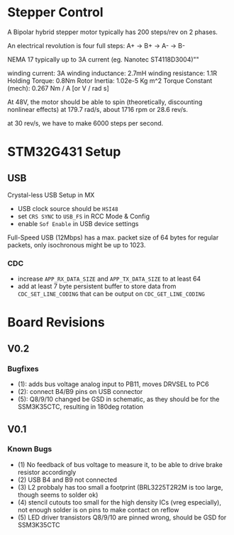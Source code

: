 # Stepper Control

A Bipolar hybrid stepper motor typically has 200 steps/rev on 2 phases.

An electrical revolution is four full steps: 
A+ -> B+ -> A- -> B-

NEMA 17 typically up to 3A current (eg. Nanotec ST4118D3004)""

winding current: 3A
winding inductance: 2.7mH 
winding resistance: 1.1R
Holding Torque: 0.8Nm
Rotor Inertia: 1.02e-5 Kg m^2
Torque Constant (mech): 0.267 Nm / A [or V / rad s]

At 48V, the motor should be able to spin (theoretically, discounting nonlinear effects) at 179.7 rad/s, about 1716 rpm or 28.6 rev/s.

at 30 rev/s, we have to make 6000 steps per second.


# STM32G431 Setup

## USB

Crystal-less USB Setup in MX
 - USB clock source should be `HSI48`
 - set `CRS SYNC` to `USB_FS` in RCC Mode & Config
 - enable `Sof Enable` in USB device settings

Full-Speed USB (12Mbps) has a max. packet size of 64 bytes for regular packets, only isochronous might be up to 1023.

### CDC
 - increase `APP_RX_DATA_SIZE` and `APP_TX_DATA_SIZE` to at least 64
 - add at least 7 byte persistent buffer to store data from `CDC_SET_LINE_CODING` that can be output on `CDC_GET_LINE_CODING`


# Board Revisions

## V0.2

### Bugfixes
 - (1): adds bus voltage analog input to PB11, moves DRVSEL to PC6
 - (2): connect B4/B9 pins on USB connector
 - (5): Q8/9/10 changed be GSD in schematic, as they should be for the SSM3K35CTC, resulting in 180deg rotation

## V0.1

### Known Bugs
 - (1) No feedback of bus voltage to measure it, to be able to drive brake resistor accordingly
 - (2) USB B4 and B9 not connected
 - (3) L2 probbaly has too small a footprint (BRL3225T2R2M is too large, though seems to solder ok)
 - (4) stencil cutouts too small for the high density ICs (vreg especially), not enough solder is on pins to make contact on reflow
 - (5) LED driver transistors Q8/9/10 are pinned wrong, should be GSD for SSM3K35CTC
